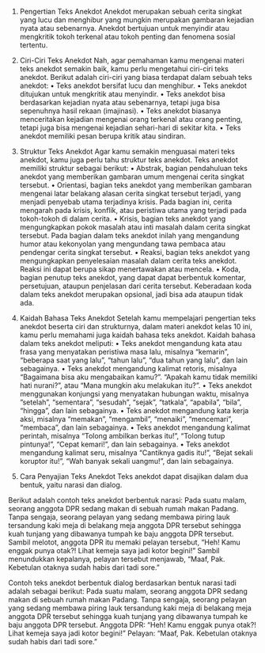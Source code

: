 1. Pengertian Teks Anekdot
Anekdot merupakan sebuah cerita singkat yang lucu dan menghibur yang mungkin merupakan gambaran kejadian nyata atau sebenarnya. Anekdot bertujuan untuk menyindir atau mengkritik tokoh terkenal atau tokoh penting dan fenomena sosial tertentu.

2. Ciri-Ciri Teks Anekdot
Nah, agar pemahaman kamu mengenai materi teks anekdot semakin baik, kamu perlu mengetahui ciri-ciri teks anekdot. Berikut adalah ciri-ciri yang biasa terdapat dalam sebuah teks anekdot:
• Teks anekdot bersifat lucu dan menghibur.
• Teks anekdot ditujukan untuk mengkritik atau menyindir.
• Teks anekdot bisa berdasarkan kejadian nyata atau sebenarnya, tetapi juga bisa sepenuhnya hasil rekaan (imajinasi).
• Teks anekdot biasanya menceritakan kejadian mengenai orang terkenal atau orang penting, tetapi juga bisa mengenai kejadian sehari-hari di sekitar kita.
• Teks anekdot memiliki pesan berupa kritik atau sindiran.

3. Struktur Teks Anekdot
Agar kamu semakin menguasai materi teks anekdot, kamu juga perlu tahu struktur teks anekdot. Teks anekdot memiliki struktur sebagai berikut:
• Abstrak, bagian pendahuluan teks anekdot yang memberikan gambaran umum mengenai cerita singkat tersebut.
• Orientasi, bagian teks anekdot yang memberikan gambaran mengenai latar belakang alasan cerita singkat tersebut terjadi, yang menjadi penyebab utama terjadinya krisis. Pada bagian ini, cerita mengarah pada krisis, konflik, atau peristiwa utama yang terjadi pada tokoh-tokoh di dalam cerita.
• Krisis, bagian teks anekdot yang mengungkapkan pokok masalah atau inti masalah dalam cerita singkat tersebut. Pada bagian dalam teks anekdot inilah yang mengandung humor atau kekonyolan yang mengundang tawa pembaca atau pendengar cerita singkat tersebut.
• Reaksi, bagian teks anekdot yang mengungkapkan penyelesaian masalah dalam cerita teks anekdot. Reaksi ini dapat berupa sikap menertawakan atau mencela.
• Koda, bagian penutup teks anekdot, yang dapat dapat berbentuk komentar, persetujuan, ataupun penjelasan dari cerita tersebut. Keberadaan koda dalam teks anekdot merupakan opsional, jadi bisa ada ataupun tidak ada.

4. Kaidah Bahasa Teks Anekdot
Setelah kamu mempelajari pengertian teks anekdot beserta ciri dan strukturnya, dalam materi anekdot kelas 10 ini, kamu perlu memahami juga kaidah bahasa teks anekdot. Kaidah bahasa dalam teks anekdot meliputi:
• Teks anekdot mengandung kata atau frasa yang menyatakan peristiwa masa lalu, misalnya “kemarin”, “beberapa saat yang lalu”, “tahun lalu”, “dua tahun yang lalu”, dan lain sebagainya.
• Teks anekdot mengandung kalimat retoris, misalnya “Bagaimana bisa aku mengabaikan kamu?”. “Apakah kamu tidak memiliki hati nurani?”, atau “Mana mungkin aku melakukan itu?”.
• Teks anekdot menggunakan konjungsi yang menyatakan hubungan waktu, misalnya ”setelah”, “sementara”, “sesudah”, “sejak”, “tatkala”, “apabila”, “bila”, “hingga”, dan lain sebagainya.
• Teks anekdot mengandung kata kerja aksi, misalnya “memakan”, “mengambil”, “menaiki”, “mencemari”, “membaca”, dan lain sebagainya.
• Teks anekdot mengandung kalimat perintah, misalnya “Tolong ambilkan berkas itu!”, “Tolong tutup pintunya!”, “Cepat kemari!”, dan lain sebagainya.
• Teks anekdot mengandung kalimat seru, misalnya “Cantiknya gadis itu!”, “Bejat sekali koruptor itu!”, “Wah banyak sekali uangmu!”, dan lain sebagainya.

5. Cara Penyajian Teks Anekdot
Teks anekdot dapat disajikan dalam dua bentuk, yaitu narasi dan dialog. 

Berikut adalah contoh teks anekdot berbentuk narasi:
Pada suatu malam, seorang anggota DPR sedang makan di sebuah rumah makan Padang. Tanpa sengaja, seorang pelayan yang sedang membawa piring lauk tersandung kaki meja di belakang meja anggota DPR tersebut sehingga kuah tunjang yang dibawanya tumpah ke baju anggota DPR tersebut. Sambil melotot, anggota DPR itu memaki pelayan tersebut, “Heh! Kamu enggak punya otak?! Lihat kemeja saya jadi kotor begini!” Sambil menundukkan kepalanya, pelayan tersebut menjawab, “Maaf, Pak. Kebetulan otaknya sudah habis dari tadi sore.”

Contoh teks anekdot berbentuk dialog berdasarkan bentuk narasi tadi adalah sebagai berikut:
Pada suatu malam, seorang anggota DPR sedang makan di sebuah rumah makan Padang. Tanpa sengaja, seorang pelayan yang sedang membawa piring lauk tersandung kaki meja di belakang meja anggota DPR tersebut sehingga kuah tunjang yang dibawanya tumpah ke baju anggota DPR tersebut.
Anggota DPR: “Heh! Kamu enggak punya otak?! Lihat kemeja saya jadi kotor begini!”
Pelayan: “Maaf, Pak. Kebetulan otaknya sudah habis dari tadi sore.”